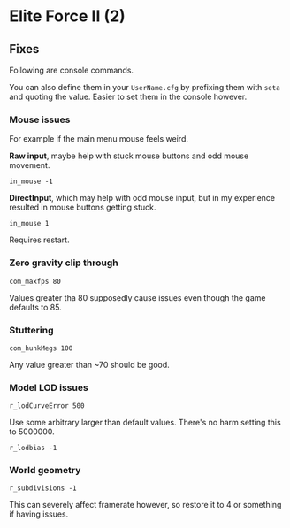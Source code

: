 # Elite Force II (2)

## Fixes

Following are console commands.

You can also define them in your `UserName.cfg` by prefixing them with `seta` and quoting the value. Easier to set them in the console however.

### Mouse issues

For example if the main menu mouse feels weird.

**Raw input**, maybe help with stuck mouse buttons and odd mouse movement.

`in_mouse -1`

**DirectInput**, which may help with odd mouse input, but in my experience resulted in mouse buttons getting stuck.

`in_mouse 1`

Requires restart.

### Zero gravity clip through

`com_maxfps 80`

Values greater tha 80 supposedly cause issues even though the game defaults to 85.

### Stuttering

`com_hunkMegs 100`

Any value greater than ~70 should be good.

### Model LOD issues

`r_lodCurveError 500`

Use some arbitrary larger than default values. There's no harm setting this to 5000000.

`r_lodbias -1`

### World geometry

`r_subdivisions -1`

This can severely affect framerate however, so restore it to 4 or something if having issues.
